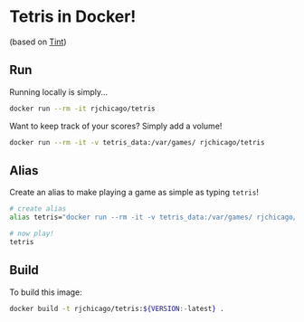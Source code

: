 # Tetris in Docker!

(based on [Tint](https://github.com/DavidGriffith/tint))

## Run

Running locally is simply...

``` sh
docker run --rm -it rjchicago/tetris
```

Want to keep track of your scores? Simply add a volume!

``` sh
docker run --rm -it -v tetris_data:/var/games/ rjchicago/tetris
```

## Alias

Create an alias to make playing a game as simple as typing `tetris`!

``` sh
# create alias
alias tetris="docker run --rm -it -v tetris_data:/var/games/ rjchicago/tetris"
```

``` sh
# now play!
tetris
```

## Build

To build this image:

``` sh
docker build -t rjchicago/tetris:${VERSION:-latest} .
```

